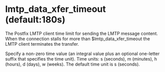 # lmtp_data_xfer_timeout (default:180s) 


The Postfix LMTP client time limit for sending the LMTP message
content.
When the connection stalls for more than $lmtp_data_xfer_timeout
the LMTP client terminates the transfer.


 Specify a non-zero time value (an integral value plus an optional
one-letter suffix that specifies the time unit).  Time units: s
(seconds), m (minutes), h (hours), d (days), w (weeks).
The default time unit is s (seconds).  


